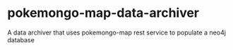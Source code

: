 # pokemongo-map-data-archiver
A data archiver that uses pokemongo-map rest service to populate a neo4j database
